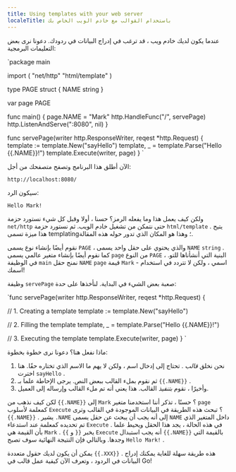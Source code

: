 ---
title: Using templates with your web server
localeTitle: باستخدام القوالب مع خادم الويب الخاص بك
---عندما يكون لديك خادم ويب ، قد ترغب في إدراج البيانات في ردودك. دعونا نرى بعض التعليمات البرمجية:

 `package main 
 
 import ( 
  "net/http" 
  "html/template" 
 ) 
 
 type PAGE struct { 
  NAME string 
 } 
 
 var page PAGE 
 
 func main() { 
  page.NAME = "Mark" 
  http.HandleFunc("/", servePage) 
  http.ListenAndServe(":8080", nil) 
 } 
 
 func servePage(writer http.ResponseWriter, reqest *http.Request) { 
  template := template.New("sayHello") 
  template, _ = template.Parse("Hello {{.NAME}}!") 
  template.Execute(writer, page) 
 } 
` 

الآن أطلق هذا البرنامج وتصفح متصفحك من أجل:

 `http://localhost:8080/ 
` 

سيكون الرد:

 `Hello Mark! 
` 

ولكن كيف يعمل هذا وما يفعله الرمز؟ حسنا ، أولا وقبل كل شيء نستورد حزمة `net/http` حتى نتمكن من تشغيل خادم الويب. ثم نستورد حزمة `html/template` . يتيح هذا ميزة تسمى templating؛ وهذا هو المكان الذي تدور حوله هذه المقالة.

نقوم أيضًا بإنشاء نوع يسمى `PAGE` ، والذي يحتوي على حقل واحد يسمى `NAME` `string` . كما نقوم أيضًا بإنشاء متغير عالمي يسمى `page` من النوع `PAGE` ، البنية التي أنشأناها للتو. في الوظيفة `main` نمنح حقل `NAME` `page` قيمة `Mark` - اسمي ، ولكن لا تتردد في استخدام اسمك!

وظيفة `servePage` صعبة بعض الشيء في البداية. لنأخذها على حدة:

 `func servePage(writer http.ResponseWriter, reqest *http.Request) { 
 
  // 1. Creating a template 
  template := template.New("sayHello") 
 
  // 2. Filling the template 
  template, _ = template.Parse("Hello {{.NAME}}!") 
 
  // 3. Executing the template 
  template.Execute(writer, page) 
 } 
` 

ماذا نفعل هنا؟ دعونا نرى خطوة بخطوة:

1.  نحن نخلق _قالب_ . تحتاج إلى إدخال اسم ، ولكن لا يهم ما الاسم الذي تختاره حقًا. هنا اخترت `sayHello` .
2.  ثم نقوم بملء القالب ببعض النص. يرجى الإحاطة علما بـ `{{.NAME}}` .
3.  وأخيرًا ، نقوم _بتنفيذ_ القالب. هذا يعني أنه تم ملء القالب وإرساله إلى العميل.

لكن كيف نذهب من `{{.NAME}}` إلى `Mark` ؟ حسنًا ، تذكر أننا استخدمنا متغير `page` كمعلمة لأسلوب `Execute` ؟ تبحث هذه الطريقة في البيانات الموجودة في القالب وترى `{{.NAME}}` . يشير `.NAME` إلى أنه يجب أن يبحث عن حقل يسمى `NAME` داخل المتغير الذي تم تحديده كمعلمة عند استدعاء `Execute` . في هذه الحالة ، يجد هذا الحقل ويحيط علما بأن القيمة هي `Mark` . يخبر `{{` و `}}` `Execute` أنه يجب استبدال `{{.NAME}}` بالقيمة التي وجدها. وبالتالي فإن النتيجة النهائية سوف تصبح `Hello Mark!` .

يمكن أن يكون لديك حقول متعددة `{{.XXX}}` . هذه طريقة سهلة للغاية يمكنك إدراج البيانات في الردود ، وتعرف الآن كيفية عمل قالب في Go!